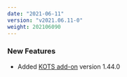 ```yaml
---
date: "2021-06-11"
version: "v2021.06.11-0"
weight: 202106090
---
```


### <span class="label label-green">New Features</span>
- Added [KOTS add-on](/docs/add-ons/kotsadm) version 1.44.0
